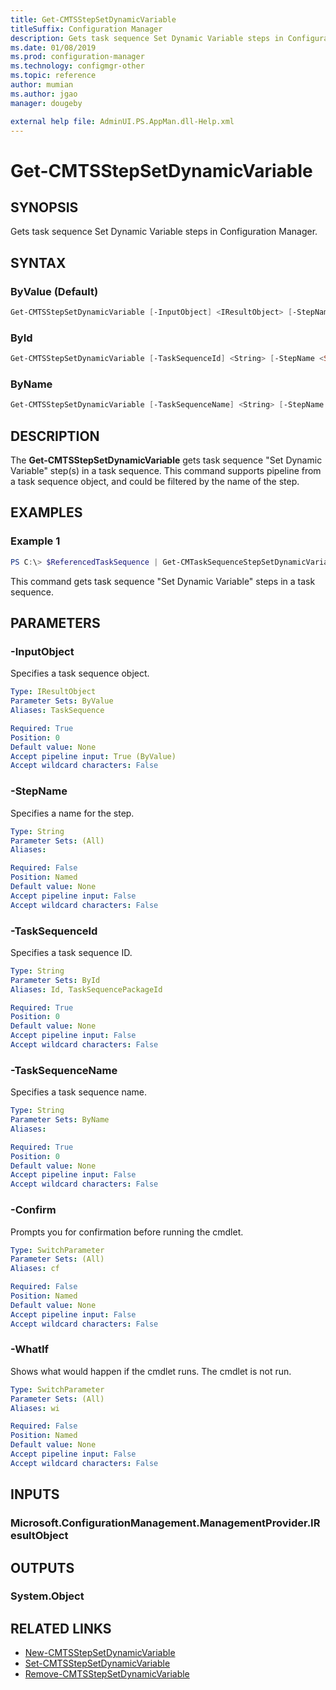 ```yaml
---
title: Get-CMTSStepSetDynamicVariable
titleSuffix: Configuration Manager
description: Gets task sequence Set Dynamic Variable steps in Configuration Manager.
ms.date: 01/08/2019
ms.prod: configuration-manager
ms.technology: configmgr-other
ms.topic: reference
author: mumian
ms.author: jgao
manager: dougeby

external help file: AdminUI.PS.AppMan.dll-Help.xml
---
```


# Get-CMTSStepSetDynamicVariable

## SYNOPSIS

Gets task sequence Set Dynamic Variable steps in Configuration Manager.

## SYNTAX

### ByValue (Default)

```powershell
Get-CMTSStepSetDynamicVariable [-InputObject] <IResultObject> [-StepName <String>] [-WhatIf] [-Confirm]
```

### ById

```powershell
Get-CMTSStepSetDynamicVariable [-TaskSequenceId] <String> [-StepName <String>] [-WhatIf] [-Confirm]
```

### ByName

```powershell
Get-CMTSStepSetDynamicVariable [-TaskSequenceName] <String> [-StepName <String>] [-WhatIf] [-Confirm]
```

## DESCRIPTION

The **Get-CMTSStepSetDynamicVariable** gets task sequence "Set Dynamic Variable" step(s) in a task sequence. This command supports pipeline from a task sequence object, and could be filtered by the name of the step.

## EXAMPLES

### Example 1

```powershell
PS C:\> $ReferencedTaskSequence | Get-CMTaskSequenceStepSetDynamicVariable -StepName $stepName
```

This command gets task sequence "Set Dynamic Variable" steps in a task sequence. 

## PARAMETERS

### -InputObject

Specifies a task sequence object.

```yaml
Type: IResultObject
Parameter Sets: ByValue
Aliases: TaskSequence

Required: True
Position: 0
Default value: None
Accept pipeline input: True (ByValue)
Accept wildcard characters: False
```

### -StepName

Specifies a name for the step.

```yaml
Type: String
Parameter Sets: (All)
Aliases:

Required: False
Position: Named
Default value: None
Accept pipeline input: False
Accept wildcard characters: False
```

### -TaskSequenceId

Specifies a task sequence ID.

```yaml
Type: String
Parameter Sets: ById
Aliases: Id, TaskSequencePackageId

Required: True
Position: 0
Default value: None
Accept pipeline input: False
Accept wildcard characters: False
```

### -TaskSequenceName

Specifies a task sequence name.

```yaml
Type: String
Parameter Sets: ByName
Aliases:

Required: True
Position: 0
Default value: None
Accept pipeline input: False
Accept wildcard characters: False
```

### -Confirm

Prompts you for confirmation before running the cmdlet.

```yaml
Type: SwitchParameter
Parameter Sets: (All)
Aliases: cf

Required: False
Position: Named
Default value: None
Accept pipeline input: False
Accept wildcard characters: False
```

### -WhatIf

Shows what would happen if the cmdlet runs.
The cmdlet is not run.

```yaml
Type: SwitchParameter
Parameter Sets: (All)
Aliases: wi

Required: False
Position: Named
Default value: None
Accept pipeline input: False
Accept wildcard characters: False
```

## INPUTS

### Microsoft.ConfigurationManagement.ManagementProvider.IResultObject

## OUTPUTS

### System.Object

## RELATED LINKS

* [New-CMTSStepSetDynamicVariable](./New-CMTSStepSetDynamicVariable.md)
* [Set-CMTSStepSetDynamicVariable](./Set-CMTSStepSetDynamicVariable.md)
* [Remove-CMTSStepSetDynamicVariable](./Remove-CMTSStepSetDynamicVariable.md)